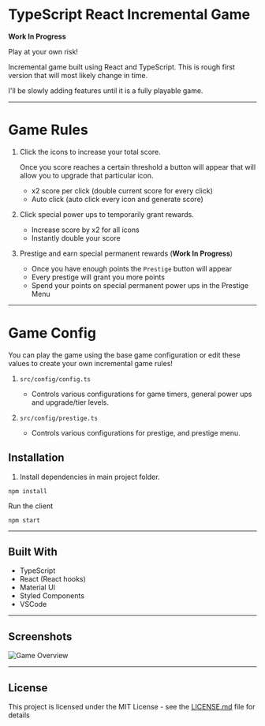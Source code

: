 # TypeScript React Incremental Game

**Work In Progress**

Play at your own risk!

Incremental game built using React and TypeScript. This is rough first version that will most likely change in time.

I'll be slowly adding features until it is a fully playable game.

---

# Game Rules

1. Click the icons to increase your total score.

   Once you score reaches a certain threshold a button will appear that will allow you to upgrade that particular icon.

   - x2 score per click (double current score for every click)
   - Auto click (auto click every icon and generate score)

2. Click special power ups to temporarily grant rewards.

   - Increase score by x2 for all icons
   - Instantly double your score

3. Prestige and earn special permanent rewards (**Work In Progress**)
   - Once you have enough points the `Prestige` button will appear
   - Every prestige will grant you more points
   - Spend your points on special permanent power ups in the Prestige Menu

---

# Game Config

You can play the game using the base game configuration or edit these values to create your own incremental game rules!

1. `src/config/config.ts`

   - Controls various configurations for game timers, general power ups and upgrade/tier levels.

2. `src/config/prestige.ts`

   - Controls various configurations for prestige, and prestige menu.

## Installation

1. Install dependencies in main project folder.

```
npm install
```

Run the client

```
npm start
```

---

## Built With

- TypeScript
- React (React hooks)
- Material UI
- Styled Components
- VSCode

---

## Screenshots

![Game Overview](https://tinyurl.com/2lbfoskf "Game Overview")

---

## License

This project is licensed under the MIT License - see the [LICENSE.md](LICENSE.md) file for details
